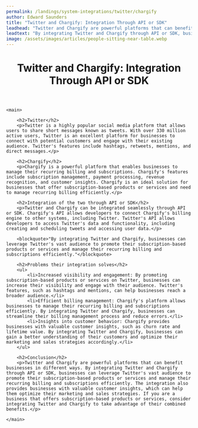 ```yaml
---
permalink: /landings/system-integrations/twitter/chargify
author: Edward Saunders
title: "Twitter and Chargify: Integration Through API or SDK"
leadhead: "Twitter and Chargify are powerful platforms that can benefit businesses in different ways"
leadtext: "By integrating Twitter and Chargify through API or SDK, businesses can leverage Twitter's vast audience to promote their subscription-based products or services and manage their recurring billing and subscriptions efficiently. The integration also provides businesses with valuable customer insights, which can help them optimize their marketing and sales strategies. If you are a business that offers subscription-based products or services, consider integrating Twitter and Chargify to take advantage of their combined benefits."
image: /assets/images/articles/people-sitting-near-table.webp
---
```

<div class="arttext">
	<header>
		<h1>Twitter and Chargify: Integration Through API or SDK</h1>
	</header>
	
	<main>
		
		<h2>Twitter</h2>
		<p>Twitter is a highly popular social media platform that allows users to share short messages known as tweets. With over 330 million active users, Twitter is an excellent platform for businesses to connect with potential customers and engage with their existing audience. Twitter's features include hashtags, retweets, mentions, and direct messages.</p>
		
		<h2>Chargify</h2>
		<p>Chargify is a powerful platform that enables businesses to manage their recurring billing and subscriptions. Chargify's features include subscription management, payment processing, revenue recognition, and customer insights. Chargify is an ideal solution for businesses that offer subscription-based products or services and need to manage recurring billing efficiently.</p>
		
		<h2>Integration of the two through API or SDK</h2>
		<p>Twitter and Chargify can be integrated seamlessly through API or SDK. Chargify's API allows developers to connect Chargify's billing engine to other systems, including Twitter. Twitter's API allows developers to access Twitter's data and functionality, including creating and scheduling tweets and accessing user data.</p>
		
		<blockquote>"By integrating Twitter and Chargify, businesses can leverage Twitter's vast audience to promote their subscription-based products or services and manage their recurring billing and subscriptions efficiently."</blockquote>
		
		<h2>Problems their integration solves</h2>
		<ul>
			<li>Increased visibility and engagement: By promoting subscription-based products or services on Twitter, businesses can increase their visibility and engage with their audience. Twitter's features, such as hashtags and mentions, can help businesses reach a broader audience.</li>
			<li>Efficient billing management: Chargify's platform allows businesses to manage their recurring billing and subscriptions efficiently. By integrating Twitter and Chargify, businesses can streamline their billing management process and reduce errors.</li>
			<li>Insights into customer behavior: Chargify provides businesses with valuable customer insights, such as churn rate and lifetime value. By integrating Twitter and Chargify, businesses can gain a better understanding of their customers and optimize their marketing and sales strategies accordingly.</li>
		</ul>
		
		<h2>Conclusion</h2>
		<p>Twitter and Chargify are powerful platforms that can benefit businesses in different ways. By integrating Twitter and Chargify through API or SDK, businesses can leverage Twitter's vast audience to promote their subscription-based products or services and manage their recurring billing and subscriptions efficiently. The integration also provides businesses with valuable customer insights, which can help them optimize their marketing and sales strategies. If you are a business that offers subscription-based products or services, consider integrating Twitter and Chargify to take advantage of their combined benefits.</p>
		
	</main>

</div>